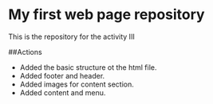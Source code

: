 # My first web page repository

This is the repository for the activity III

##Actions

- Added the basic structure ot the html file.
- Added footer and header.
- Added images for content section.
- Added content and menu.